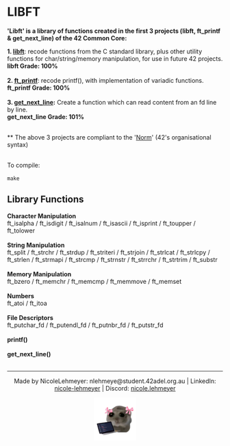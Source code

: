 # LIBFT

<p>
  <b>'Libft' is a library of functions created in the first 3 projects (libft, ft_printf & get_next_line) of the 42 Common Core:</b>
  
<b>1. <a href="https://github.com/NicoleLehmeyer/LIBFT/blob/main/subject/LIBFT_SUBJECT.pdf">libft</a></b>: recode functions from the C standard library, plus other utility functions for char/string/memory manipulation, for use in future 42 projects.
  <br><b>libft Grade: 100%</b><br><br>
<b>2. <a href="https://github.com/NicoleLehmeyer/LIBFT/blob/main/subject/PRINTF_SUBJECT.pdf">ft_printf</a></b>: recode printf(), with implementation of variadic functions.
  <br><b>ft_printf Grade: 100%</b><br><br>
<b>3. <a href="https://github.com/NicoleLehmeyer/LIBFT/blob/main/subject/GNL_SUBJECT.pdf">get_next_line</a>:</b> Create a function which can read content from an fd line by line.
  <br><b>get_next_line Grade: 101%</b><br><br>
</p>

<p>
** The above 3 projects are compliant to the '<a href="https://github.com/NicoleLehmeyer/LIBFT/blob/main/subject/norme.pdf">Norm</a>' (42's organisational syntax)<br><br>
</p>

To compile:
```
make
```

## Library Functions
<p>
<b>Character Manipulation</b><br>
ft_isalpha / ft_isdigit / ft_isalnum / ft_isascii / ft_isprint / ft_toupper / ft_tolower<br><br>
<b>String Manipulation</b><br>
ft_split / ft_strchr / ft_strdup / ft_striteri / ft_strjoin / ft_strlcat / ft_strlcpy / ft_strlen / ft_strmapi / ft_strcmp / ft_strnstr / ft_strrchr / ft_strtrim / ft_substr<br><br>
<b>Memory Manipulation</b><br>
ft_bzero / ft_memchr / ft_memcmp / ft_memmove / ft_memset<br><br>
<b>Numbers</b><br>
ft_atoi / ft_itoa<br><br>
<b>File Descriptors</b><br>
ft_putchar_fd / ft_putendl_fd / ft_putnbr_fd / ft_putstr_fd<br><br>
<b>printf()</b><br><br>
<b>get_next_line()</b><br><br>
</p>

---
<p align="center">
Made by NicoleLehmeyer: nlehmeye@student.42adel.org.au | LinkedIn: <a href="https://www.linkedin.com/in/nicole-lehmeyer/">nicole-lehmeyer</a> | Discord: <a href="https://discordapp.com/users/1107446949344448543/">nicole.lehmeyer</a>
</p>

<p align="center">
  <img src="https://github.com/NicoleLehmeyer/NicoleLehmeyer/blob/main/images/coder_hampster.png" alt="hampster" style="width:100px;"/>
</p>
